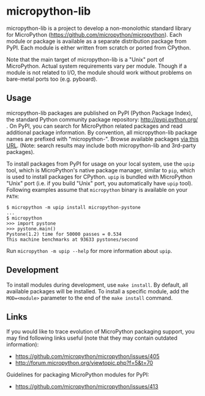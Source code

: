 micropython-lib
===============
micropython-lib is a project to develop a non-monolothic standard library
for MicroPython (https://github.com/micropython/micropython). Each module
or package is available as a separate distribution package from PyPI. Each
module is either written from scratch or ported from CPython.

Note that the main target of micropython-lib is a "Unix" port of MicroPython.
Actual system requirements vary per module. Though if a module is not related
to I/O, the module should work without problems on bare-metal ports too (e.g.
pyboard).


Usage
-----
micropython-lib packages are published on PyPI (Python Package Index),
the standard Python community package repository: http://pypi.python.org/ .
On PyPI, you can search for MicroPython related packages and read
additional package information. By convention, all micropython-lib package
names are prefixed with "micropython-".
Browse available packages
[via this URL](https://pypi.python.org/pypi?%3Aaction=search&term=micropython).
(Note: search results may include both micropython-lib and 3rd-party
packages).

To install packages from PyPI for usage on your local system, use the
`upip` tool, which is MicroPython's native package manager, similar to
`pip`, which is used to install packages for CPython. `upip` is bundled
with MicroPython "Unix" port (i.e. if you build "Unix" port, you
automatically have `upip` tool). Following examples assume that
`micropython` binary is available on your `PATH`:

~~~~
$ micropython -m upip install micropython-pystone
...
$ micropython
>>> import pystone
>>> pystone.main()
Pystone(1.2) time for 50000 passes = 0.534
This machine benchmarks at 93633 pystones/second
~~~~

Run `micropython -m upip --help` for more information about `upip`.


Development
-----------
To install modules during development, use `make install`. By default, all
available packages will be installed. To install a specific module, add the
`MOD=<module>` parameter to the end of the `make install` command.


Links
-----
If you would like to trace evolution of MicroPython packaging support,
you may find following links useful (note that they may contain outdated
information):

 * https://github.com/micropython/micropython/issues/405
 * http://forum.micropython.org/viewtopic.php?f=5&t=70

Guidelines for packaging MicroPython modules for PyPI:

 * https://github.com/micropython/micropython/issues/413
